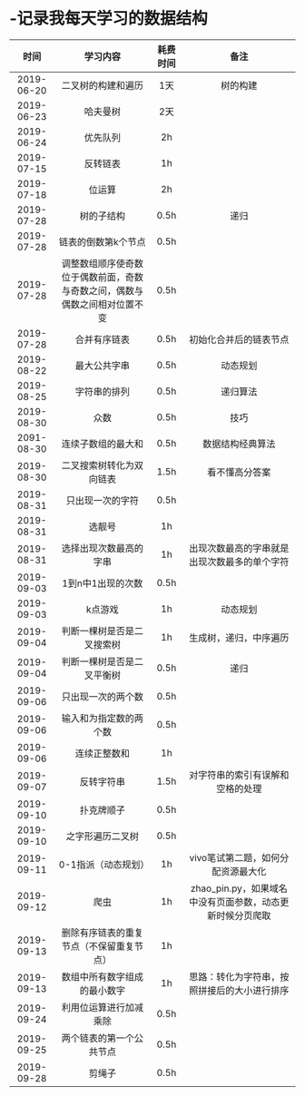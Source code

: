 # -记录我每天学习的数据结构


|时间|学习内容|耗费时间|备注|
|:----:|:----:|:----:|:----:|
|2019-06-20|二叉树的构建和遍历| 1天|树的构建|
|2019-06-23|哈夫曼树|2天|
|2019-06-24|优先队列|2h|
|2019-07-15|反转链表|1h|
|2019-07-18|位运算|2h|
|2019-07-28|树的子结构|0.5h|递归|
|2019-07-28|链表的倒数第k个节点|0.5h|
|2019-07-28|调整数组顺序使奇数位于偶数前面，奇数与奇数之间，偶数与偶数之间相对位置不变|0.5h|
|2019-07-28|合并有序链表|0.5h|初始化合并后的链表节点|
|2019-08-22|最大公共字串|0.5h|动态规划|
|2019-08-25|字符串的排列|0.5h|递归算法|
|2019-08-30|众数|0.5h|技巧|
|2091-08-30|连续子数组的最大和|0.5h|数据结构经典算法|
|2019-08-30|二叉搜索树转化为双向链表|1.5h|看不懂高分答案|
|2019-08-31|只出现一次的字符|0.5h||
|2019-08-31|选靓号|1h||
|2019-08-31|选择出现次数最高的字串|1h|出现次数最高的字串就是出现次数最多的单个字符|
|2019-09-03|1到n中1出现的次数|0.5h||
|2019-09-03|k点游戏|1h|动态规划||
|2019-09-04|判断一棵树是否是二叉搜索树|1h|生成树，递归，中序遍历|
|2019-09-04|判断一棵树是否是二叉平衡树|0.5h|递归|
|2019-09-06|只出现一次的两个数|0.5h||
|2019-09-06|输入和为指定数的两个数|0.5h||
|2019-09-06|连续正整数和|1h||
|2019-09-07|反转字符串|1.5h|对字符串的索引有误解和空格的处理|
|2019-09-10|扑克牌顺子|0.5h||
|2019-09-10|之字形遍历二叉树|0.5h||
|2019-09-11|0-1指派（动态规划）|1h|vivo笔试第二题，如何分配资源最大化|
|2019-09-12|爬虫|1h|zhao_pin.py，如果域名中没有页面参数，动态更新时候分页爬取|
|2019-09-13|删除有序链表的重复节点（不保留重复节点）|1h|
|2019-09-13|数组中所有数字组成的最小数字|1h|思路：转化为字符串，按照拼接后的大小进行排序|
|2019-09-24|利用位运算进行加减乘除|0.5h|
|2019-09-25|两个链表的第一个公共节点|0.5h|
|2019-09-28|剪绳子|0.5h|